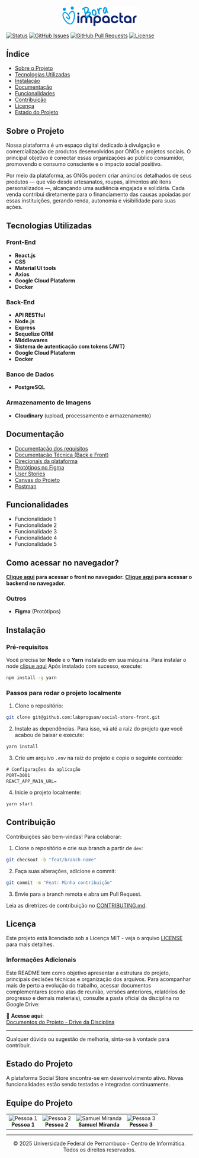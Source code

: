 <p align="center">
  <img src="/src/assets/bora-impactar.svg" alt="Logo Traços" width="200" />
</p>

[![Status](https://img.shields.io/badge/status-active-success.svg)]()
[![GitHub Issues](https://img.shields.io/github/issues/IF977/if977-project-standards.svg)](https://github.com/IF977/if977-project-standards/issues)
[![GitHub Pull Requests](https://img.shields.io/github/issues-pr/IF977/if977-project-standards.svg)](https://github.com/IF977/if977-project-standards/pulls)
[![License](https://img.shields.io/badge/license-MIT-blue.svg)](/LICENSE)

## Índice
- [Sobre o Projeto](#sobre-o-projeto)
- [Tecnologias Utilizadas](#tecnologias-utilizadas)
- [Instalação](#instalação)
- [Documentação](#documentação)
- [Funcionalidades](#funcionalidades)
- [Contribuição](#contribuição)
- [Licença](#licença)
- [Estado do Projeto](#estado-do-projeto)

## Sobre o Projeto
Nossa plataforma é um espaço digital dedicado à divulgação e comercialização de produtos desenvolvidos por ONGs e projetos sociais. O principal objetivo é conectar essas organizações ao público consumidor, promovendo o consumo consciente e o impacto social positivo.

Por meio da plataforma, as ONGs podem criar anúncios detalhados de seus produtos — que vão desde artesanatos, roupas, alimentos até itens personalizados —, alcançando uma audiência engajada e solidária. Cada venda contribui diretamente para o financiamento das causas apoiadas por essas instituições, gerando renda, autonomia e visibilidade para suas ações.

## Tecnologias Utilizadas
### Front-End
- **React.js**
- **CSS**
- **Material UI tools**
- **Axios**
- **Google Cloud Plataform**
- **Docker**

### Back-End
- **API RESTful**
- **Node.js**
- **Express**
- **Sequelize ORM**
- **Middlewares**
- **Sistema de autenticação com tokens (JWT)**
- **Google Cloud Plataform**
- **Docker**

### Banco de Dados
- **PostgreSQL**

### Armazenamento de Imagens
- **Cloudinary** (upload, processamento e armazenamento)

## Documentação
- [Documentação dos requisitos]()
- [Documentação Técnica (Back e Front)]()
- [Direcionais da plataforma]()
- [Protótipos no Figma]()
- [User Stories]()
- [Canvas do Projeto]()
- [Postman](https://documenter.getpostman.com/view/30491735/2sB2cVeMfa)

## Funcionalidades
- Funcionalidade 1
- Funcionalidade 2
- Funcionalidade 3
- Funcionalidade 4
- Funcionalidade 5

## Como acessar no navegador?
**[Clique aqui]() para acessar o front no navegador.**
**[Clique aqui]() para acessar o backend no navegador.**

### Outros
- **Figma** (Protótipos)

## Instalação

### Pré-requisitos
Você precisa ter **Node** e o **Yarn** instalado em sua máquina. Para instalar o node [clique aqui](https://nodejs.org/en/download) Após instalado com sucesso, execute:

```bash
npm install -g yarn
```

### Passos para rodar o projeto localmente

1. Clone o repositório:
```bash
git clone git@github.com:labprogsam/social-store-front.git
```

2. Instale as dependências. Para isso, vá até a raíz do projeto que você acabou de baixar e execute:
```bash
yarn install
```

3. Crie um arquivo `.env` na raiz do projeto e copie o seguinte conteúdo:
```env
# Configurações da aplicação
PORT=3001
REACT_APP_MAIN_URL=
```

4. Inicie o projeto localmente:
```bash
yarn start
```

## Contribuição
Contribuições são bem-vindas! Para colaborar:
1. Clone o repositório e crie sua branch a partir de `dev`:
```bash
git checkout -b "feat/branch-name"
```
2. Faça suas alterações, adicione e commit:
```bash
git commit -m "Feat: Minha contribuição"
```
3. Envie para a branch remota e abra um Pull Request.

Leia as diretrizes de contribuição no [CONTRIBUTING.md](CONTRIBUTING.md).

## Licença
Este projeto está licenciado sob a Licença MIT - veja o arquivo [LICENSE](LICENSE) para mais detalhes.

### Informações Adicionais

Este README tem como objetivo apresentar a estrutura do projeto, principais decisões técnicas e organização dos arquivos. Para acompanhar mais de perto a evolução do trabalho, acessar documentos complementares (como atas de reunião, versões anteriores, relatórios de progresso e demais materiais), consulte a pasta oficial da disciplina no Google Drive:

📂 **Acesse aqui:**  
[Documentos do Projeto - Drive da Disciplina]()

---

Qualquer dúvida ou sugestão de melhoria, sinta-se à vontade para contribuir.

## Estado do Projeto
A plataforma Social Store encontra-se em desenvolvimento ativo. Novas funcionalidades estão sendo testadas e integradas continuamente.

## Equipe do Projeto

<div align="center">

  <table>
    <tr>
      <td align="center">
        <img src="" width="100px" alt="Pessoa 1"/><br/>
        <b>Pessoa 1</b>
      </td>
      <td align="center">
        <img src="" width="100px" alt="Pessoa 2"/><br/>
        <b>Pessoa 2</b>
      </td>
      <td align="center">
        <img src="https://avatars.githubusercontent.com/u/37546200?v=4" width="100px" alt="Samuel Miranda"/><br/>
        <b>Samuel Miranda</b>
      </td>
      <td align="center">
        <img src="" width="100px" alt="Pessoa 3"/><br/>
        <b>Pessoa 3</b>
      </td>
    </tr>
  </table>

</div>

---

<p align="center">
  &copy; 2025 Universidade Federal de Pernambuco - Centro de Informática. Todos os direitos reservados.
</p>
